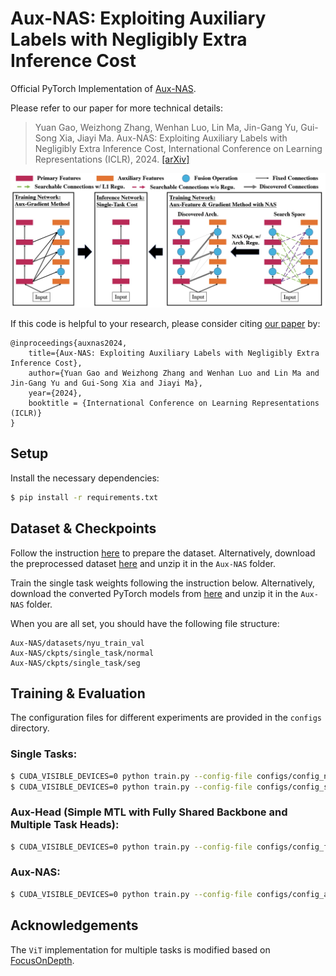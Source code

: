 # Aux-NAS: Exploiting Auxiliary Labels with Negligibly Extra Inference Cost
Official PyTorch Implementation of [Aux-NAS](https://arxiv.org/abs/2405.05695).

Please refer to our paper for more technical details:
> Yuan Gao, Weizhong Zhang, Wenhan Luo, Lin Ma, Jin-Gang Yu, Gui-Song Xia, Jiayi Ma. Aux-NAS: Exploiting Auxiliary Labels with Negligibly Extra Inference Cost, International Conference on Learning Representations (ICLR), 2024. [[arXiv]](https://arxiv.org/abs/2405.05695)

![overview](figures/overview.png)

If this code is helpful to your research, please consider citing [our paper](https://arxiv.org/abs/2405.05695) by:

```
@inproceedings{auxnas2024,
    title={Aux-NAS: Exploiting Auxiliary Labels with Negligibly Extra Inference Cost},
    author={Yuan Gao and Weizhong Zhang and Wenhan Luo and Lin Ma and Jin-Gang Yu and Gui-Song Xia and Jiayi Ma},
    year={2024},
    booktitle = {International Conference on Learning Representations (ICLR)}
}
```

## Setup
Install the necessary dependencies:
```sh
$ pip install -r requirements.txt
```

## Dataset & Checkpoints
Follow the instruction [here](https://github.com/ethanygao/NDDR-CNN) to prepare the dataset. Alternatively, download the preprocessed dataset [here](https://drive.google.com/file/d/1AgD62eAtueblU6b4TckMGOemSfl-YV7o/view?usp=sharing) and unzip it in the `Aux-NAS` folder.

Train the single task weights following the instruction below. Alternatively, download the converted PyTorch models from [here](https://drive.google.com/file/d/1UHe6igDyFG3Eb4a-aT3p3iUP1R3rNBCs/view?usp=sharing) and unzip it in the `Aux-NAS` folder.

When you are all set, you should have the following file structure:
```
Aux-NAS/datasets/nyu_train_val
Aux-NAS/ckpts/single_task/normal
Aux-NAS/ckpts/single_task/seg
```

## Training & Evaluation
The configuration files for different experiments are provided in the `configs` directory.

### Single Tasks:
```sh
$ CUDA_VISIBLE_DEVICES=0 python train.py --config-file configs/config_normal2.json   # normal
$ CUDA_VISIBLE_DEVICES=0 python train.py --config-file configs/config_seg2.json      # seg
```

### Aux-Head (Simple MTL with Fully Shared Backbone and Multiple Task Heads):
```sh
$ CUDA_VISIBLE_DEVICES=0 python train.py --config-file configs/config_full2.json     # normal + seg
```

### Aux-NAS:
```sh
$ CUDA_VISIBLE_DEVICES=0 python train.py --config-file configs/config_aux_nas2_prim_normal.json     # normal (primary) + seg (auxiliary)
```

## Acknowledgements
The `ViT` implementation for multiple tasks is modified based on [FocusOnDepth](https://github.com/antocad/FocusOnDepth).